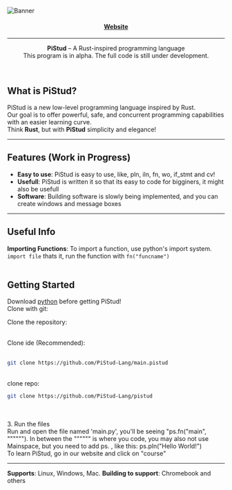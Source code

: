 <p align="center">
  
![Banner](https://github.com/user-attachments/assets/21e7e057-4257-45fa-bc73-a748d9193778)




</p>
<h4 align="center">
  
  [Website](https://pust-lang.github.io/web/)
  
</h4>
<hr>
<p align="center">
  <b>PiStud</b> – A Rust-inspired programming language <br> 
  This program is in alpha. The full code is still under development.
</p>


<br>

## What is PiStud?

PiStud is a new low-level programming language inspired by Rust.  
Our goal is to offer powerful, safe, and concurrent programming capabilities with an easier learning curve.  
Think **Rust**, but with **PiStud** simplicity and elegance!

---

## Features (Work in Progress)

- **Easy to use**: PiStud is easy to use, like, pln, iln, fn, wo, if_stmt and cv!
- **Usefull**: PiStud is written it so that its easy to code for bigginers, it might also be usefull
- **Software**: Building software is slowly being implemented, and you can create windows and message boxes

---

## Useful Info
**Importing Functions**: To import a function, use python's import system. ```import file``` thats it, run the function with ```fn("funcname")``` <br> <br>

## Getting Started
Download [python](https://python.org) before getting PiStud! <br>
Clone with git: <br>

Clone the repository: <br> <br>
  
  Clone ide (Recommended):
   <br> <br>
   
   ```bash
   git clone https://github.com/PiStud-Lang/main.pistud
   ```

  <br>
  clone repo:
  
   ```bash
   git clone https://github.com/PiStud-Lang/pistud
   ```
   
   
   <br><br>
3. Run the files <br>
   Run and open the file named 'main.py', you'll be seeing "ps.fn("main", """"""). In between the """""" is where you code, you may also not use Mainspace, but you need to add ps. , like this: ps.pln("Hello World!") <br>
   To learn PiStud, go in our website and click on "course" <br>
<hr>

**Supports**: Linux, Windows, Mac.
**Building to support**: Chromebook and others
